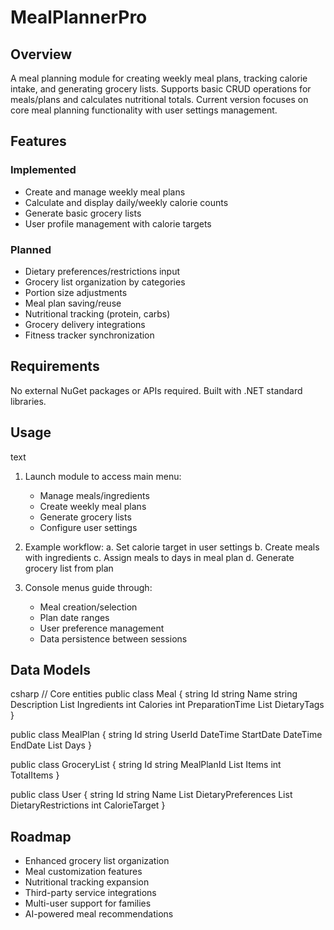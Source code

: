 # MealPlannerPro

## Overview
A meal planning module for creating weekly meal plans, tracking calorie intake, and generating grocery lists. Supports basic CRUD operations for meals/plans and calculates nutritional totals. Current version focuses on core meal planning functionality with user settings management.

## Features

### Implemented
- Create and manage weekly meal plans
- Calculate and display daily/weekly calorie counts
- Generate basic grocery lists
- User profile management with calorie targets

### Planned
- Dietary preferences/restrictions input
- Grocery list organization by categories
- Portion size adjustments
- Meal plan saving/reuse
- Nutritional tracking (protein, carbs)
- Grocery delivery integrations
- Fitness tracker synchronization

## Requirements
No external NuGet packages or APIs required. Built with .NET standard libraries.

## Usage
text
1. Launch module to access main menu:
   - Manage meals/ingredients
   - Create weekly meal plans
   - Generate grocery lists
   - Configure user settings

2. Example workflow:
   a. Set calorie target in user settings
   b. Create meals with ingredients
   c. Assign meals to days in meal plan
   d. Generate grocery list from plan

3. Console menus guide through:
   - Meal creation/selection
   - Plan date ranges
   - User preference management
   - Data persistence between sessions


## Data Models
csharp
// Core entities
public class Meal {
  string Id
  string Name
  string Description
  List<Ingredient> Ingredients
  int Calories
  int PreparationTime
  List<string> DietaryTags
}

public class MealPlan {
  string Id
  string UserId
  DateTime StartDate
  DateTime EndDate
  List<Day> Days
}

public class GroceryList {
  string Id
  string MealPlanId
  List<GroceryItem> Items
  int TotalItems
}

public class User {
  string Id
  string Name
  List<string> DietaryPreferences
  List<string> DietaryRestrictions
  int CalorieTarget
}


## Roadmap
- Enhanced grocery list organization
- Meal customization features
- Nutritional tracking expansion
- Third-party service integrations
- Multi-user support for families
- AI-powered meal recommendations